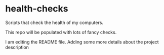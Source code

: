 # health-checks
Scripts that check the health of my computers.

This repo will be populated with lots of fancy checks.

I am editing the README file. Adding some more details about the project description
